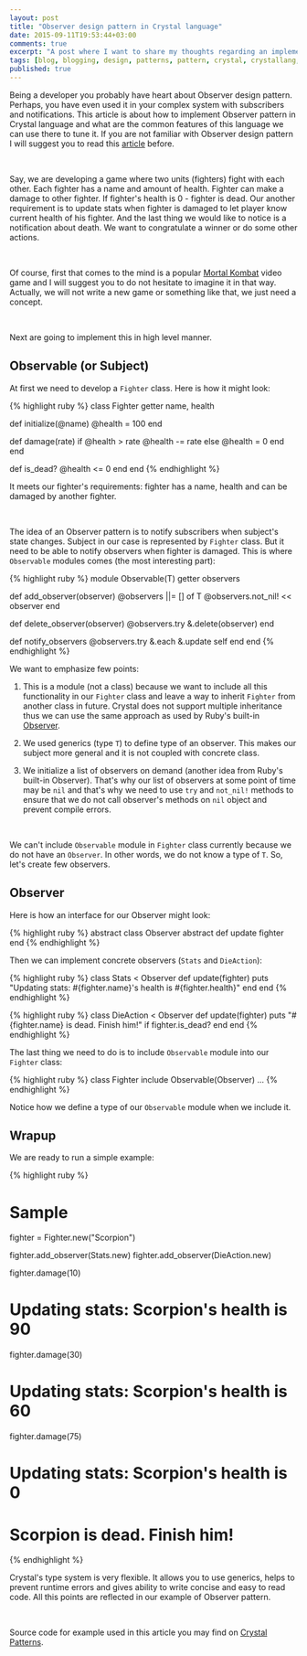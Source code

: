 ```yaml
---
layout: post
title: "Observer design pattern in Crystal language"
date: 2015-09-11T19:53:44+03:00
comments: true
excerpt: "A post where I want to share my thoughts regarding an implementation of an Observer design pattern in Crystal language."
tags: [blog, blogging, design, patterns, pattern, crystal, crystallang, observer, observable, programming, oop, object oriented programming]
published: true
---
```


Being a developer you probably have heart about Observer design pattern. Perhaps, you have even used it in your complex system with subscribers and notifications. This article is about how to implement Observer pattern in Crystal language and what are the common features of this language we can use there to tune it. If you are not familiar with Observer design pattern I will suggest you to read this [article](http://www.blackwasp.co.uk/Observer.aspx) before.

<br>

Say, we are developing a game where two units (fighters) fight with each other. Each fighter has a name and amount of health. Fighter can make a damage to other fighter. If fighter's health is 0 - fighter is dead.
Our another requirement is to update stats when fighter is damaged to let player know current health of his fighter. And the last thing we would like to notice is a notification about death. We want to congratulate a winner or do some other actions.

<br>

Of course, first that comes to the mind is a popular [Mortal Kombat](https://en.wikipedia.org/wiki/Mortal_Kombat) video game and I will suggest you to do not hesitate to imagine it in that way. Actually, we will not write a new game or something like that, we just need a concept.

<br>

Next are going to implement this in high level manner.

## Observable (or Subject)

At first we need to develop a `Fighter` class. Here is how it might look:

{% highlight ruby %}
class Fighter
  getter name, health

  def initialize(@name)
    @health = 100
  end

  def damage(rate)
    if @health > rate
      @health -= rate
    else
      @health = 0
    end
  end

  def is_dead?
    @health <= 0
  end
end
{% endhighlight %}

It meets our fighter's requirements: fighter has a name, health and can be damaged by another fighter.

<br>

The idea of an Observer pattern is to notify subscribers when subject's state changes. Subject in our case is represented by `Fighter` class. But it need to be able to notify observers when fighter is damaged. This is where `Observable` modules comes (the most interesting part):

{% highlight ruby %}
module Observable(T)
  getter observers

  def add_observer(observer)
    @observers ||= [] of T
    @observers.not_nil! << observer
  end

  def delete_observer(observer)
    @observers.try &.delete(observer)
  end

  def notify_observers
    @observers.try &.each &.update self
  end
end
{% endhighlight %}

We want to emphasize few points:

1. This is a module (not a class) because we want to include all this functionality in our `Fighter` class and leave a way to inherit `Fighter` from another class in future. Crystal does not support multiple inheritance thus we can use the same approach as used by Ruby's built-in [Observer](https://github.com/ruby/ruby/blob/trunk/lib/observer.rb).

2. We used generics (type `T`) to define type of an observer. This makes our subject more general and it is not coupled with concrete class.

3. We initialize a list of observers on demand (another idea from Ruby's built-in Observer). That's why our list of observers at some point of time may be `nil` and that's why we need to use `try` and `not_nil!` methods to ensure that we do not call observer's methods on `nil` object and prevent compile errors.

<br>

We can't include `Observable` module in `Fighter` class currently because we do not have an `Observer`. In other words, we do not know a type of `T`. So, let's create few observers.

## Observer

Here is how an interface for our Observer might look:

{% highlight ruby %}
abstract class Observer
  abstract def update fighter
end
{% endhighlight %}

Then we can implement concrete observers (`Stats` and `DieAction`):

{% highlight ruby %}
class Stats < Observer
  def update(fighter)
    puts "Updating stats: #{fighter.name}'s health is #{fighter.health}"
  end
end
{% endhighlight %}

{% highlight ruby %}
class DieAction < Observer
  def update(fighter)
    puts "#{fighter.name} is dead. Finish him!" if fighter.is_dead?
  end
end
{% endhighlight %}

The last thing we need to do is to include `Observable` module into our `Fighter` class:

{% highlight ruby %}
class Fighter
  include Observable(Observer)
...
{% endhighlight %}

Notice how we define a type of our `Observable` module when we include it.

## Wrapup

We are ready to run a simple example:

{% highlight ruby %}
# Sample
fighter = Fighter.new("Scorpion")

fighter.add_observer(Stats.new)
fighter.add_observer(DieAction.new)

fighter.damage(10)
# Updating stats: Scorpion's health is 90

fighter.damage(30)
# Updating stats: Scorpion's health is 60

fighter.damage(75)
# Updating stats: Scorpion's health is 0
# Scorpion is dead. Finish him!
{% endhighlight %}

Crystal's type system is very flexible. It allows you to use generics, helps to prevent runtime errors and gives ability to write concise and easy to read code. All this points are reflected in our example of Observer pattern.

<br>

Source code for example used in this article you may find on [Crystal Patterns](http://veelenga.com/crystal-patterns/#behavioral-observer).
